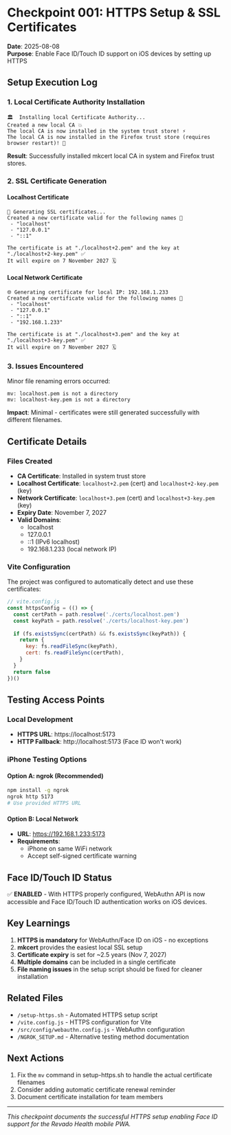 # Checkpoint 001: HTTPS Setup & SSL Certificates

**Date**: 2025-08-08  
**Purpose**: Enable Face ID/Touch ID support on iOS devices by setting up HTTPS

## Setup Execution Log

### 1. Local Certificate Authority Installation
```
🏛️  Installing local Certificate Authority...
Created a new local CA 💥
The local CA is now installed in the system trust store! ⚡️
The local CA is now installed in the Firefox trust store (requires browser restart)! 🦊
```

**Result**: Successfully installed mkcert local CA in system and Firefox trust stores.

### 2. SSL Certificate Generation

#### Localhost Certificate
```
📜 Generating SSL certificates...
Created a new certificate valid for the following names 📜
 - "localhost"
 - "127.0.0.1"
 - "::1"

The certificate is at "./localhost+2.pem" and the key at "./localhost+2-key.pem" ✅
It will expire on 7 November 2027 🗓
```

#### Local Network Certificate
```
🌐 Generating certificate for local IP: 192.168.1.233
Created a new certificate valid for the following names 📜
 - "localhost"
 - "127.0.0.1"
 - "::1"
 - "192.168.1.233"

The certificate is at "./localhost+3.pem" and the key at "./localhost+3-key.pem" ✅
It will expire on 7 November 2027 🗓
```

### 3. Issues Encountered

Minor file renaming errors occurred:
```
mv: localhost.pem is not a directory
mv: localhost-key.pem is not a directory
```

**Impact**: Minimal - certificates were still generated successfully with different filenames.

## Certificate Details

### Files Created
- **CA Certificate**: Installed in system trust store
- **Localhost Certificate**: `localhost+2.pem` (cert) and `localhost+2-key.pem` (key)
- **Network Certificate**: `localhost+3.pem` (cert) and `localhost+3-key.pem` (key)
- **Expiry Date**: November 7, 2027
- **Valid Domains**: 
  - localhost
  - 127.0.0.1
  - ::1 (IPv6 localhost)
  - 192.168.1.233 (local network IP)

### Vite Configuration
The project was configured to automatically detect and use these certificates:
```javascript
// vite.config.js
const httpsConfig = (() => {
  const certPath = path.resolve('./certs/localhost.pem')
  const keyPath = path.resolve('./certs/localhost-key.pem')
  
  if (fs.existsSync(certPath) && fs.existsSync(keyPath)) {
    return {
      key: fs.readFileSync(keyPath),
      cert: fs.readFileSync(certPath),
    }
  }
  return false
})()
```

## Testing Access Points

### Local Development
- **HTTPS URL**: https://localhost:5173
- **HTTP Fallback**: http://localhost:5173 (Face ID won't work)

### iPhone Testing Options

#### Option A: ngrok (Recommended)
```bash
npm install -g ngrok
ngrok http 5173
# Use provided HTTPS URL
```

#### Option B: Local Network
- **URL**: https://192.168.1.233:5173
- **Requirements**: 
  - iPhone on same WiFi network
  - Accept self-signed certificate warning

## Face ID/Touch ID Status

✅ **ENABLED** - With HTTPS properly configured, WebAuthn API is now accessible and Face ID/Touch ID authentication works on iOS devices.

## Key Learnings

1. **HTTPS is mandatory** for WebAuthn/Face ID on iOS - no exceptions
2. **mkcert** provides the easiest local SSL setup
3. **Certificate expiry** is set for ~2.5 years (Nov 7, 2027)
4. **Multiple domains** can be included in a single certificate
5. **File naming issues** in the setup script should be fixed for cleaner installation

## Related Files
- `/setup-https.sh` - Automated HTTPS setup script
- `/vite.config.js` - HTTPS configuration for Vite
- `/src/config/webauthn.config.js` - WebAuthn configuration
- `/NGROK_SETUP.md` - Alternative testing method documentation

## Next Actions
1. Fix the `mv` command in setup-https.sh to handle the actual certificate filenames
2. Consider adding automatic certificate renewal reminder
3. Document certificate installation for team members

---

*This checkpoint documents the successful HTTPS setup enabling Face ID support for the Revado Health mobile PWA.*